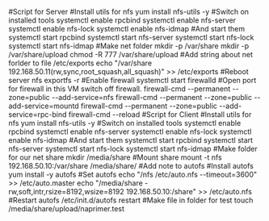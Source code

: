 #Script for Server
#Install utils for nfs
yum install nfs-utils -y
#Switch on installed tools
systemctl enable rpcbind
systemctl enable nfs-server
systemctl enable nfs-lock
systemctl enable nfs-idmap
#And start them
systemctl start rpcbind
systemctl start nfs-server
systemctl start nfs-lock
systemctl start nfs-idmap
#Make net folder
mkdir -p /var/share
mkdir -p /var/share/upload
chmod -R 777 /var/share/upload
#Add string about net forlder to file /etc/exports 
echo "/var/share 192.168.50.11(rw,sync,root_squash,all_squash)" >> /etc/exports
#Reboot server nfs
exportfs -r
#Enable firewall
systemctl start firewalld
#Open port for firewall in this VM switch off firewall.
firewall-cmd --permanent --zone=public --add-service=nfs
firewall-cmd --permanent --zone=public --add-service=mountd
firewall-cmd --permanent --zone=public --add-service=rpc-bind
firewall-cmd --reload
#Script for Client
#Install utils for nfs
yum install nfs-utils -y
#Switch on installed tools
systemctl enable rpcbind
systemctl enable nfs-server
systemctl enable nfs-lock
systemctl enable nfs-idmap
#And start them
systemctl start rpcbind
systemctl start nfs-server
systemctl start nfs-lock
systemctl start nfs-idmap
#Make folder for our net share
mkdir /media/share
#Mount share
mount -t nfs 192.168.50.10:/var/share /media/share/
#Add note to autofs
#Install autofs
yum install -y autofs
#Set autofs
echo "/nfs /etc/auto.nfs --timeout=3600" >> /etc/auto.master
echo "/media/share -rw,soft,intr,rsize=8192,wsize=8192 192.168.50.10:/share" >> /etc/auto.nfs
#Restart autofs
/etc/init.d/autofs restart
#Make file in folder for test 
touch /media/share/upload/naprimer.test